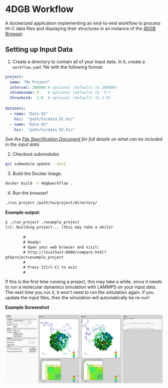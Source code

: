 # 4DGB Workflow

A dockerized application implementing an end-to-end workflow to process Hi-C data files and displaying their structures in an instance of the [4DGB Browser](https://github.com/lanl/4DGB).

## Setting up Input Data

1. Create a directory to contain all of your input data. In it, create a `workflow.yaml` file with the following format:

```yaml
project:
  name: "My Project"
  interval: 200000 # optional (defaults to 200000)
  chromosome: X    # optional (defaults to 'X')
  threshold:  2.0  # optional (defaults to 2.0)

datasets:
  - name: "Data 01"
    hic:  "path/to/data_01.hic"
  - name: "Data 02"
    hic:  "path/to/data_02.hic"
```

*See the [File Specification Document](doc/file_specs.md) for full details on what can be included in the input data*

2. Checkout submodules

```sh
git submodule update --init
```

3. Build the Docker image.

```sh
docker build -t 4dgbworkflow .
```

4. Run the browser!

```sh
./run_project /path/to/project/directory/
```

**Example output:**
```
$ ./run_project ./example_project
[>]: Building project... (this may take a while)

        #
        # Ready!
        # Open your web browser and visit:
        # http://localhost:8000/compare.html?gtkproject=example_project
        #
        # Press [Ctrl-C] to exit
        #
```

If this is the first time running a project, this may take a while, since it needs to run a molecular dynamics simulation with LAMMPS on your input data. The next time you run it, it won't need to run the simulation again. If you update the input files, then the simulation will automatically be re-run!

**Example Screenshot**

![](doc/example_screen.png)

